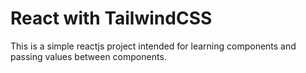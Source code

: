 # React with TailwindCSS

This is a simple reactjs project intended for learning components and passing values between components.
